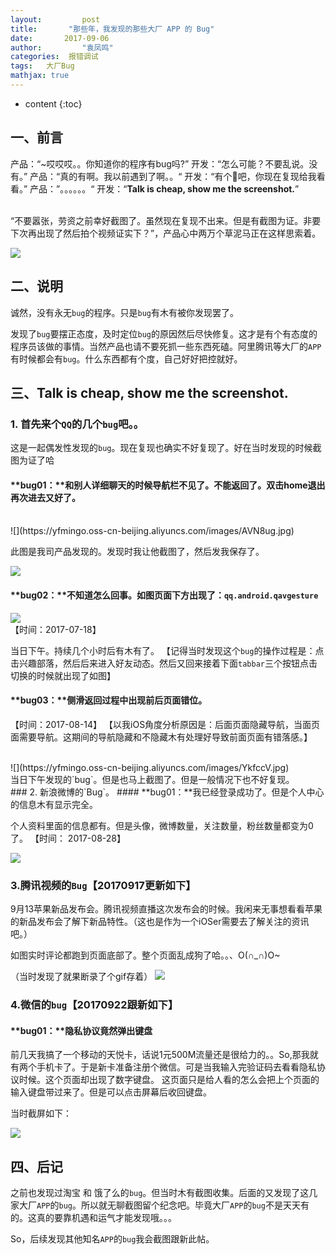 ```yaml
---
layout:     	post
title:       "那些年，我发现的那些大厂 APP 的 Bug"
date:     	2017-09-06
author:     	"袁凤鸣"
categories:  报错调试
tags:   大厂Bug 
mathjax: true
---
```


* content
{:toc} 


## 一、前言

产品：“~哎哎哎。。你知道你的程序有bug吗?”
开发：“怎么可能？不要乱说。没有。”
产品：“真的有啊。我以前遇到了啊。。“
开发：“有个🐔吧，你现在复现给我看看。”
产品：”。。。。。。“
开发：“**Talk is cheap, show me the screenshot.**”

<br/>
“不要嚣张，劳资之前幸好截图了。虽然现在复现不出来。但是有截图为证。非要下次再出现了然后拍个视频证实下？”，产品心中两万个草泥马正在这样思索着。

![](https://yfmingo.oss-cn-beijing.aliyuncs.com/images/GZflxS.jpg)






## 二、说明

诚然，没有永无`bug`的程序。只是`bug`有木有被你发现罢了。

发现了`bug`要摆正态度，及时定位`bug`的原因然后尽快修复。这才是有个有态度的程序员该做的事情。当然产品也请不要死抓一些东西死磕。阿里腾讯等大厂的`APP`有时候都会有`bug`。什么东西都有个度，自己好好把控就好。

## 三、Talk is cheap, show me the screenshot.

### 1. 首先来个`QQ`的几个`bug`吧。。


这是一起偶发性发现的`bug`。现在复现也确实不好复现了。好在当时发现的时候截图为证了哈
    <br/>
#### **bug01：**和别人详细聊天的时候导航栏不见了。不能返回了。双击home退出再次进去又好了。
<br/>
![](https://yfmingo.oss-cn-beijing.aliyuncs.com/images/AVN8ug.jpg)
<br/>

此图是我司产品发现的。发现时我让他截图了，然后发我保存了。

![](https://yfmingo.oss-cn-beijing.aliyuncs.com/images/XI4w6r.jpg)
<br/>
#### **bug02：**不知道怎么回事。如图页面下方出现了：`qq.android.qavgesture`

![](https://yfmingo.oss-cn-beijing.aliyuncs.com/images/GVVgTa.jpg)
<br/>
【时间：2017-07-18】

当日下午。持续几个小时后有木有了。
【记得当时发现这个`bug`的操作过程是：点击兴趣部落，然后后来进入好友动态。然后又回来接着下面`tabbar`三个按钮点击切换的时候就出现了如图】
<br/>
#### **bug03：**侧滑返回过程中出现前后页面错位。

【时间：2017-08-14】
【以我iOS角度分析原因是：后面页面隐藏导航，当面页面需要导航。这期间的导航隐藏和不隐藏木有处理好导致前面页面有错落感。】

<br/>
![](https://yfmingo.oss-cn-beijing.aliyuncs.com/images/YkfccV.jpg)

<br/>
当日下午发现的`bug`。但是也马上截图了。但是一般情况下也不好复现。

<br/>
### 2. 新浪微博的`Bug`。
#### **bug01：**我已经登录成功了。但是个人中心的信息木有显示完全。

个人资料里面的信息都有。但是头像，微博数量，关注数量，粉丝数量都变为0了。
【时间： 2017-08-28】
<br/>

![](https://yfmingo.oss-cn-beijing.aliyuncs.com/images/InU5UP.jpg)


### 3.腾讯视频的`Bug`【20170917更新如下】

9月13苹果新品发布会。腾讯视频直播这次发布会的时候。我闲来无事想看看苹果的新品发布会了解下新品特性。（这也是作为一个iOSer需要去了解关注的资讯吧。）

如图实时评论都跑到页面底部了。整个页面乱成狗了哈。。、O(∩_∩)O~

（当时发现了就果断录了个gif存着）
![](https://yfmingo.oss-cn-beijing.aliyuncs.com/images/iIchMJ.jpg)

### 4.微信的`bug`【20170922跟新如下】
#### **bug01：**隐私协议竟然弹出键盘
前几天我搞了一个移动的天悦卡，话说1元500M流量还是很给力的。。So,那我就有两个手机卡了。于是新卡准备注册个微信。可是当我输入完验证码去看看隐私协议时候。这个页面却出现了数字键盘。
这页面只是给人看的怎么会把上个页面的输入键盘带过来了。但是可以点击屏幕后收回键盘。

当时截屏如下：

![](https://yfmingo.oss-cn-beijing.aliyuncs.com/images/DnSPe5.jpg)

## 四、后记

之前也发现过淘宝 和 饿了么的`bug`。但当时木有截图收集。后面的又发现了这几家大厂`APP`的`bug`。所以就无聊截图留个纪念吧。毕竟大厂`APP`的`bug`不是天天有的。这真的要靠机遇和运气才能发现哦。。。


So，后续发现其他知名`APP`的`bug`我会截图跟新此帖。

